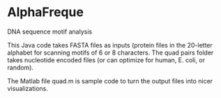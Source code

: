 # AlphaFreque
DNA sequence motif analysis

This Java code takes FASTA files as inputs (protein files in the 20-letter alphabet for scanning motifs of 6 or 8 characters. The quad pairs folder takes nucleotide encoded files (or can optimize for human, E. coli, or random).

The Matlab file quad.m is sample code to turn the output files into nicer visualizations.
